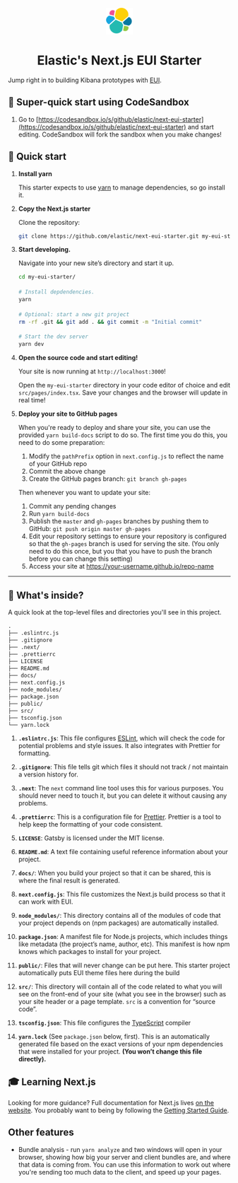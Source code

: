 <p align="center">
  <img src="src/images/logo_elastic.png" width="60"  alt="Elastic Logo"/>
</p>

<h1 align="center">
  Elastic's Next.js EUI Starter
</h1>

Jump right in to building Kibana prototypes with [EUI](https://github.com/elastic/eui).

## 🚀 Super-quick start using CodeSandbox

1. Go to
   [https://codesandbox.io/s/github/elastic/next-eui-starter](https://codesandbox.io/s/github/elastic/next-eui-starter)
   and start editing. CodeSandbox will fork the sandbox when you make
   changes!

## 🚀 Quick start

1.  **Install yarn**

    This starter expects to use [yarn](https://yarnpkg.com/) to manage
    dependencies, so go install it.

1.  **Copy the Next.js starter**

    Clone the repository:

    ```sh
    git clone https://github.com/elastic/next-eui-starter.git my-eui-starter
    ```

1.  **Start developing.**

    Navigate into your new site’s directory and start it up.

    ```sh
    cd my-eui-starter/

    # Install depdendencies.
    yarn

    # Optional: start a new git project
    rm -rf .git && git add . && git commit -m "Initial commit"

    # Start the dev server
    yarn dev
    ```

1.  **Open the source code and start editing!**

    Your site is now running at `http://localhost:3000`!

    Open the `my-eui-starter` directory in your code editor of choice and edit `src/pages/index.tsx`. Save your changes and the browser will update in real time!

1. **Deploy your site to GitHub pages**

    When you're ready to deploy and share your site, you can use the provided `yarn build-docs` script to do so. The first time you do this, you need to do some preparation:

    1. Modify the `pathPrefix` option in `next.config.js` to reflect the name of your GitHub repo
    1. Commit the above change
    2. Create the GitHub pages branch: `git branch gh-pages`

    Then whenever you want to update your site:

    1. Commit any pending changes
    1. Run `yarn build-docs`
    1. Publish the `master` and `gh-pages` branches by pushing them to GitHub: `git push origin master gh-pages`
    1. Edit your repository settings to ensure your repository is configured so that the `gh-pages` branch is used for serving the site. (You only need to do this once, but you that you have to push the branch before you can change this setting)
    1. Access your site at https://your-username.github.io/repo-name

---

## 🧐 What's inside?

A quick look at the top-level files and directories you'll see in this project.

    .
    ├── .eslintrc.js
    ├── .gitignore
    ├── .next/
    ├── .prettierrc
    ├── LICENSE
    ├── README.md
    ├── docs/
    ├── next.config.js
    ├── node_modules/
    ├── package.json
    ├── public/
    ├── src/
    ├── tsconfig.json
    └── yarn.lock

1.  **`.eslintrc.js`**: This file configures [ESLint](https://eslint.org/), which will check the code for potential problems and style issues. It also integrates with Prettier for formatting.

2.  **`.gitignore`**: This file tells git which files it should not track / not maintain a version history for.

3.  **`.next`**: The `next` command line tool uses this for various purposes. You should never need to touch it, but you can delete it without causing any problems.

4.  **`.prettierrc`**: This is a configuration file for [Prettier](https://prettier.io/). Prettier is a tool to help keep the formatting of your code consistent.

5.  **`LICENSE`**: Gatsby is licensed under the MIT license.

6.  **`README.md`**: A text file containing useful reference information about your project.

7.  **`docs/`**: When you build your project so that it can be shared, this is where the final result is generated.

8.  **`next.config.js`**: This file customizes the Next.js build process so that it can work with EUI.

9.  **`node_modules/`**: This directory contains all of the modules of code that your project depends on (npm packages) are automatically installed.

10. **`package.json`**: A manifest file for Node.js projects, which includes things like metadata (the project’s name, author, etc). This manifest is how npm knows which packages to install for your project.

11. **`public/`**: Files that will never change can be put here. This starter project automatically puts EUI theme files here during the build

12. **`src/`**: This directory will contain all of the code related to what you will see on the front-end of your site (what you see in the browser) such as your site header or a page template. `src` is a convention for “source code”.

13. **`tsconfig.json`**: This file configures the [TypeScript](https://www.typescriptlang.org/) compiler

14. **`yarn.lock`** (See `package.json` below, first). This is an automatically generated file based on the exact versions of your npm dependencies that were installed for your project. **(You won’t change this file directly).**

## 🎓 Learning Next.js

Looking for more guidance? Full documentation for Next.js lives [on the website](https://nextjs.org/). You probably want to being by following the [Getting Started Guide](https://nextjs.org/learn/basics/getting-started).

## Other features

* Bundle analysis - run `yarn analyze` and two windows will open in your browser, showing how big your server and client bundles are, and where that data is coming from. You can use this information to work out where you're sending too much data to the client, and speed up your pages.
